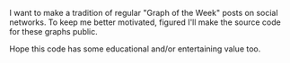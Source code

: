 I want to make a tradition of regular "Graph of the Week" posts on social networks. To keep me better motivated, figured I'll make the source code for these graphs public.

Hope this code has some educational and/or entertaining value too.
